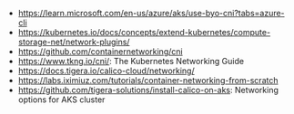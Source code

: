 - https://learn.microsoft.com/en-us/azure/aks/use-byo-cni?tabs=azure-cli
- https://kubernetes.io/docs/concepts/extend-kubernetes/compute-storage-net/network-plugins/
- https://github.com/containernetworking/cni
- https://www.tkng.io/cni/: The Kubernetes Networking Guide
- https://docs.tigera.io/calico-cloud/networking/
- https://labs.iximiuz.com/tutorials/container-networking-from-scratch
- https://github.com/tigera-solutions/install-calico-on-aks: Networking options for AKS cluster
